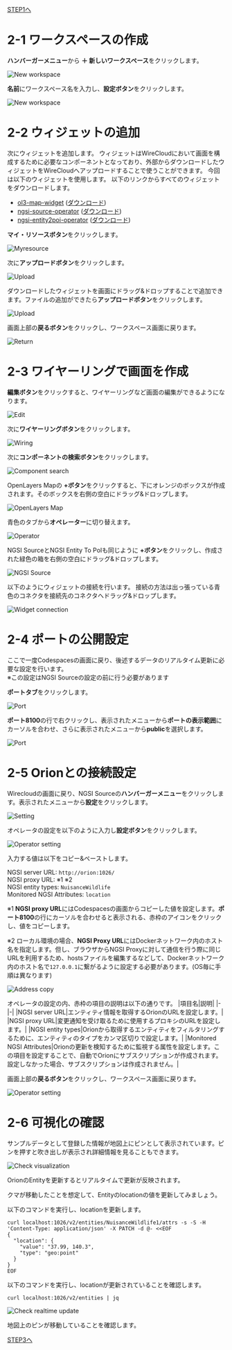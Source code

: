 [STEP1へ](step1.md)

# 2-1 ワークスペースの作成

**ハンバーガーメニュー**から **＋ 新しいワークスペース**をクリックします。

![New workspace](./assets/10-4.png)

**名前**にワークスペース名を入力し、**設定ボタン**をクリックします。

![New workspace](./assets/10-5.png)

# 2-2 ウィジェットの追加

次にウィジェットを追加します。
ウィジェットはWireCloudにおいて画面を構成するために必要なコンポーネントとなっており、外部からダウンロードしたウィジェットをWireCloudへアップロードすることで使うことができます。
今回は以下のウィジェットを使用します。 以下のリンクからすべてのウィジェットをダウンロードします。

- [ol3-map-widget](https://github.com/Wirecloud/ol3-map-widget) ([ダウンロード](https://github.com/Wirecloud/ol3-map-widget/releases/download/1.2.3/CoNWeT_ol3-map_1.2.3.wgt))
- [ngsi-source-operator](https://github.com/wirecloud-fiware/ngsi-source-operator) ([ダウンロード](https://github.com/wirecloud-fiware/ngsi-source-operator/releases/download/4.2.0/CoNWeT_ngsi-source_4.2.0.wgt))
- [ngsi-entity2poi-operator](https://github.com/wirecloud-fiware/ngsi-entity2poi-operator) ([ダウンロード](https://github.com/wirecloud-fiware/ngsi-entity2poi-operator/releases/download/v3.2.2/CoNWeT_ngsientity2poi_3.2.2.wgt))


**マイ・リソースボタン**をクリックします。

![Myresource](./assets/10-6.png)

次に**アップロードボタン**をクリックします。

![Upload](./assets/10-7.png)

ダウンロードしたウィジェットを画面にドラッグ&ドロップすることで追加できます。ファイルの追加ができたら**アップロードボタン**をクリックします。

![Upload](./assets/10-8.png)

画面上部の**戻るボタン**をクリックし、ワークスペース画面に戻ります。

![Return](./assets/10-9.png)

# 2-3 ワイヤーリングで画面を作成

**編集ボタン**をクリックすると、ワイヤーリングなど画面の編集ができるようになります。

![Edit](./assets/10-10.png)

次に**ワイヤーリングボタン**をクリックします。

![Wiring](./assets/10-11.png)

次に**コンポーネントの検索ボタン**をクリックします。

![Component search](./assets/10-12.png)

OpenLayers Mapの **+ボタン**をクリックすると、下にオレンジのボックスが作成されます。そのボックスを右側の空白にドラッグ&ドロップします。

![OpenLayers Map](./assets/10-13.png)

青色のタブから**オペレーター**に切り替えます。

![Operator](./assets/10-14.png)

NGSI SourceとNGSI Entity To PoIも同じように **+ボタン**をクリックし、作成された緑色の箱を右側の空白にドラッグ&ドロップします。

![NGSI Source](./assets/10-15.png)

以下のようにウィジェットの接続を行います。
接続の方法は出っ張っている青色のコネクタを接続先のコネクタへドラッグ&ドロップします。

![Widget connection](./assets/10-16.png)

# 2-4 ポートの公開設定

ここで一度Codespacesの画面に戻り、後述するデータのリアルタイム更新に必要な設定を行います。  
※この設定はNGSI Sourceの設定の前に行う必要があります

**ポートタブ**をクリックします。

![Port](./assets/10-22.png)

**ポート8100**の行で右クリックし、表示されたメニューから**ポートの表示範囲**にカーソルを合わせ、さらに表示されたメニューから**public**を選択します。

![Port](./assets/10-25.png)

# 2-5 Orionとの接続設定

Wirecloudの画面に戻り、NGSI Sourceの**ハンバーガーメニュー**をクリックします。表示されたメニューから**設定**をクリックします。

![Setting](./assets/10-17.png)

オペレータの設定を以下のように入力し**設定ボタン**をクリックします。

![Operator setting](./assets/10-18.png)

入力する値は以下をコピー&ペーストします。

NGSI server URL: `http://orion:1026/`  
NGSI proxy URL: ※1 ※2  
NGSI entity types: `NuisanceWildlife`  
Monitored NGSI Attributes: `location`

※1 **NGSI proxy URL**にはCodespacesの画面からコピーした値を設定します。**ポート8100**の行にカーソルを合わせると表示される、赤枠のアイコンをクリックし、値をコピーします。

※2 ローカル環境の場合、**NGSI Proxy URL**にはDockerネットワーク内のホスト名を指定します。但し、ブラウザからNGSI Proxyに対して通信を行う際に同じURLを利用するため、hostsファイルを編集するなどして、Dockerネットワーク内のホスト名で`127.0.0.1`に繋がるように設定する必要があります。(OS毎に手順は異なります)

![Address copy](./assets/10-26.png)

オペレータの設定の内、赤枠の項目の説明は以下の通りです。
|項目名|説明|
|-|-|
|NGSI server URL|エンティティ情報を取得するOrionのURLを設定します。|
|NGSI proxy URL|変更通知を受け取るために使用するプロキシのURLを設定します。|
|NGSI entity types|Orionから取得するエンティティをフィルタリングするために、エンティティのタイプをカンマ区切りで設定します。|
|Monitored NGSI Attributes|Orionの更新を検知するために監視する属性を設定します。この項目を設定することで、自動でOrionにサブスクリプションが作成されます。設定しなかった場合、サブスクリプションは作成されません。|

画面上部の**戻るボタン**をクリックし、ワークスペース画面に戻ります。

![Operator setting](./assets/10-19.png)

# 2-6 可視化の確認

サンプルデータとして登録した情報が地図上にピンとして表示されています。ピンを押すと吹き出しが表示され詳細情報を見ることもできます。

![Check visualization](./assets/10-20.png)

OrionのEntityを更新するとリアルタイムで更新が反映されます。

クマが移動したことを想定して、Entityのlocationの値を更新してみましょう。

以下のコマンドを実行し、locationを更新します。

```
curl localhost:1026/v2/entities/NuisanceWildlife1/attrs -s -S -H 'Content-Type: application/json' -X PATCH -d @- <<EOF
{
  "location": {
    "value": "37.99, 140.3",
    "type": "geo:point"
  }
}
EOF
```

以下のコマンドを実行し、locationが更新されていることを確認します。

```
curl localhost:1026/v2/entities | jq
```

![Check realtime update](./assets/10-27.png)

地図上のピンが移動していることを確認します。

[STEP3へ](step3.md)
